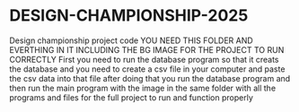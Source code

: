 # DESIGN-CHAMPIONSHIP-2025
Design championship project code YOU NEED THIS FOLDER AND EVERTHING IN IT INCLUDING THE BG IMAGE FOR THE PROJECT TO RUN CORRECTLY 
First you need to run the database program so that it creats the database and you need to create a csv file in your computer and paste the csv data into that file
after doing that you run the database program and then run the main program with the image in the same folder with all the programs and files for the full project to run and function properly
